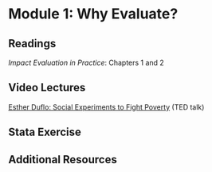 # Module 1: Why Evaluate?

## Readings
_Impact Evaluation in Practice_: Chapters 1 and 2  

## Video Lectures  
[Esther Duflo:  Social Experiments to Fight Poverty](https://www.ted.com/talks/esther_duflo_social_experiments_to_fight_poverty?language=en) (TED talk)  

## Stata Exercise

## Additional Resources
